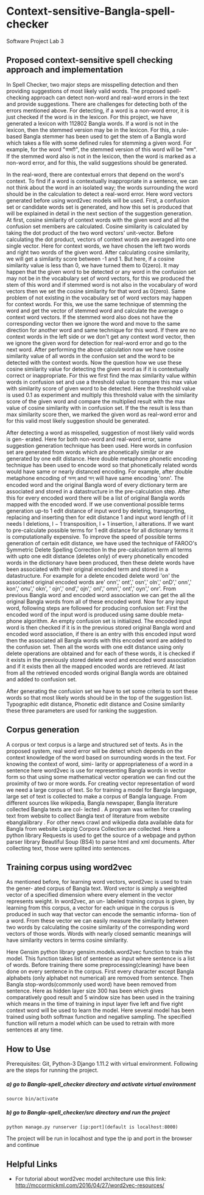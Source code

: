 # Context-sensitive-Bangla-spell-checker
Software Project Lab 3

## Proposed context-sensitive spell checking approach and implementation
In Spell Checker, two major steps are misspelling detection and then providing suggestions of most likely valid words. The proposed spell-checking approach can detect non-word and real-word errors in the text and provide suggestions. There are challenges for detecting both of the errors mentioned above. For detecting, if a word is a non-word error, it is just checked if the word is in the lexicon. For this project, we have generated a lexicon with 112802 Bangla words. If a word is not in the
lexicon, then the stemmed version may be in the lexicon. For
this, a rule-based Bangla stemmer has been used to get the stem of a Bangla word which takes a file with some defined rules for stemming a given word. For example, for the word "কাজটি", the stemmed version of this word will be "কাজ". If the stemmed word also is not in the
lexicon, then the word is marked as a non-word error, and for this, the valid suggestions should be generated.

In the real-word, there are contextual errors that depend on the word's context. To find if a word is contextually inappropriate in a sentence, we can not think about the word in an isolated way; the words surrounding the word should be in the calculation to detect a real-word error. Here word vectors generated before using word2vec models will be used. First, a confusion set or candidate words set is generated, and how
this set is produced that will be explained in detail in the next section of the suggestion generation.
At first, cosine similarity of context words with the given word and all the confusion set members are calculated. Cosine similarity is calculated by taking the dot product of the two word vectors' unit-vector. Before calculating the dot product, vectors of context
words are averaged into one single vector. Here for context words, we have chosen the left two words and right two words of the given word. After calculating cosine similarity, we will get a similarity score between -1 and 1. But here, if a cosine similarity value is less than 0, we have turned them to 0(zero). It may happen that the given word
to be detected or any word in the confusion set may not be in the vocabulary set of
word vectors, for this we produced the stem of this word and if stemmed word is not
also in the vocabulary of word vectors then we set the cosine similarity for that word
as 0(zero). Same problem of not existing in the vocabulary set of word vectors may
happen for context words. For this, we use the same technique of stemming the word
and get the vector of stemmed word and calculate the average o context word vectors.
If the stemmed word also does not have the corresponding vector then we ignore the
word and move to the same direction for another word and same technique for this
word. If there are no context words in the left side or we don't get any context word
vector, then we ignore the given word for detection for real-word error and go to the
next word.
After performing the above calculation now we have cosine similarity value of all
words in the confusion set and the word to be detected with the context words. Now
the question how we use these cosine similarity value for detecting the given word as
if it is contextually correct or inappropriate. For this we first find the max similarity
value within words in confusion set and use a threshold value to compare this max
value with similarity score of given word to be detected. Here the threshold value
is used 0.1 as experiment and multiply this threshold value with the similarity score
of the given word and compare the multiplied result with the max value of cosine
similarity with in confusion set. If the the result is less than max similarity score
then, we marked the given word as real-word error and for this valid most likely
suggestion should be generated.

After detecting a word as misspelled, suggestion of most likely valid words is gen-
erated. Here for both non-word and real-word error, same suggestion generation
technique has been used. Here words in confusion set are generated from words which are phonetically similar
or are generated by one edit distance. Here double metaphone phonetic encoding
technique has been used to encode word so that phonetically related words would
have same or nearly distanced encoding. For example, after double metaphone encoding
of অনয্ and অন্ will have same encoding 'onn'. The encoded word and the original
Bangla word of every dictionary term are associated and stored in a datastructure
in the pre-calculation step. After this for every encoded word there will be a list of
original Bangla words mapped with the encoded word.
If we use conventional possible terms generation up-to 1 edit distance of input word
by deleting, transporting, replacing and inserting then for edit distance 1 and input
word length of l it needs l deletions, l − 1 transposition, l + 1 insertion, l alterations.
If we want to pre-calculate possible terms for 1 edit distance for all dictionary terms
it is computationally expensive. To improve the speed of possible terms generation
of certain edit distance, we have used the technique of FAROO's Symmetric Delete
Spelling Correction
In the pre-calculation term all terms with upto one edit distance (deletes only) of
every phonetically encoded words in the dictionary have been produced, then these
delete words have been associated with their original encoded term and stored in
a datastructure. For example for a delete encoded delete word 'on' the associated
original encoded words are' onn',' ont',' osn',' oln',' onD',' onn',' kon',' onu',' okn',
' ojn',' ond',' ojn',' onl',' omn',' ont',' oyn',' onr'. From previous Bangla word and
encoded word association we can get the all the original Bangla words from all of these 
encoded word. Now for any input word, following steps are followed for producing
confusion set:
First the encoded word of the input word is produced using same double meta-
phone algorithm.
An empty confusion set is initialized.
The encoded input word is then checked if it is in the previous stored original
Bangla word and encoded word association, if there is an entry with this encoded
input word then the associated all Bangla words with this encoded word are
added to the confusion set.
Then all the words with one edit distance using only delete operations are
obtained and for each of these words, it is checked if it exists in the previously
stored delete word and encoded word association and if it exists then all the
mapped encoded words are retrieved.
At last from all the retrieved encoded words original Bangla words are obtained
and added to confusion set.

After generating the confusion set we have to set some criteria to sort these words so
that most likely words should be in the top of the suggestion list. Typographic edit distance, Phonetic edit distance and Cosine similarity these three 
parameters are used for ranking the suggestion.

## Corpus generation
A corpus or text corpus is a large and structured set of texts. As in the proposed
system, real word error will be detect which depends on the context knowledge of the
word based on surrounding words in the text. For knowing the context of word, simi-
larity or appropriateness of a word in a sentence here word2vec is use for representing
Bangla words in vector form so that using some mathematical vector operation we
can find out the proximity of two or more words. For creating vector representation of
word we need a large corpus of text. So for training a model for Bangla language, large
set of text is collected to make a corpus of Bangla language. From different sources
like wikipedia, Bangla newspaper, Bangla literature collected Bangla texts are col-
lected . A program was writen for crawling text from website to collect Bangla text
of literature from website ebanglalibrary . For other news crawl and wikipedia data
available data for Bangla from website Leipzig Corpora Collection are collected. Here
a python library Requests is used to get the source of a webpage and python parser
library Beautiful Soup (BS4) to parse html and xml documents. After collecting text,
those were splited into sentences.

## Training corpus using word2vec
As mentioned before, for learning word vectors, word2vec is used to train the gener-
ated corpus of Bangla text. Word vector is simply a weighted vector of a specified
dimension where every element in the vector represents weight. In word2vec, an un-
labeled training corpus is given, by learning from this corpus, a vector for each unique
in the corpus is produced in such way that vector can encode the semantic informa-
tion of a word. From these vector we can easily measure the similarity between two
words by calculating the cosine similarity of the corresponding word vectors of those
words. Words with nearly closed semantic meanings will have similarity vectors in
terms cosine similarity. 

Here Gensim python library gensim.models.word2vec function
to train the model. This function takes list of sentence as input where sentence is a list
of words. Before training there some preprocessing(cleaning) have been done on every
sentence in the corpus. First every character except Bangla alphabets (only alphabet
not numerical) are removed from sentence. Then Bangla stop-words(commonly used
word) have been removed from sentence. Here as hidden layer size 300 has been which
gives comparatively good result and 5 window size has been used in the training which
means in the time of training in input layer five left and five right context word will be used to learn the model. Here several model has been trained using both softmax
function and negative sampling. The specified function will return a model which can
be used to retrain with more sentences at any time.

## How to Use
Prerequisites: Git, Python-3 Django 1.11.2 with virtual environment.
Following are the steps for running the project. 
##### a) go to Bangla-spell_checker directory and activate virtual environment
    source bin/activate
##### b) go to Bangla-spell_checker/src directory and run the project 
    python manage.py runserver [ip:port](default is localhost:8000)
The project will be run in localhost and type the ip and port in the browser and continue

## Helpful Links
* For tutorial about word2vec model architecture use this link: http://mccormickml.com/2016/04/27/word2vec-resources/
